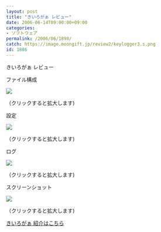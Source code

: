 ```yaml
---
layout: post
title: "きいろがぁ レビュー"
date: 2006-06-14T09:00:00+09:00
categories:
- ソフトウェア
permalink: /2006/06/1898/
catch: https://image.moongift.jp/review2/keylogger3.s.png
id: 1886
---
```

きいろがぁ レビュー  
<!--more-->

ファイル構成

  

  

[![](https://image.moongift.jp/review2/keylogger1.s.png)](https://image.moongift.jp/review2/keylogger1.png)  
  
（クリックすると拡大します)

  

設定

  

  

[![](https://image.moongift.jp/review2/keylogger2.s.png)](https://image.moongift.jp/review2/keylogger2.png)  
  
（クリックすると拡大します)

  

ログ

  

[![](https://image.moongift.jp/review2/keylogger3.s.png)](https://image.moongift.jp/review2/keylogger3.png)  
  
（クリックすると拡大します)

  

スクリーンショット

  

[![](https://image.moongift.jp/review2/keylogger4.s.png)](https://image.moongift.jp/review2/keylogger4.png)  
  
（クリックすると拡大します)

  

[きいろがぁ 紹介はこちら](http://fw.moongift.jp/intro/i-1896.html)

